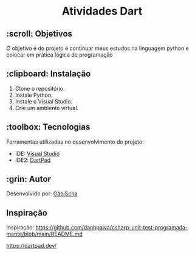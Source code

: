 <h1 align="center">Atividades Dart</h1>




<h2 id=objective>:scroll: Objetivos</h2>

O objetivo é do projeto é continuar meus estudos na linguagem python e colocar em prática lógica de programação


<h2 id=installation>:clipboard: Instalação</h2>

1. Clone o repositório.
2. Instale Python.
3. Instale o  Visual Studio.
4. Crie um ambiente virtual.

<h2 id=technology>:toolbox: Tecnologias</h2>

Ferramentas utilizadas no desenvolvimento do projeto:

- IDE: <a href="https://visualstudio.microsoft.com/downloads/">Visual Studio</a>
- IDE2: <a href="https://dartpad.dev">DartPad</a>

<h2 id=author>:grin: Autor</h2>

Desenvolvido por: <a href="https://www.linkedin.com/in/gabrielaschaper/" target="_blank">GabiScha</a>



<h2 id=author> Inspiração</h2>

Inspiração: https://github.com/danhpaiva/csharp-unit-test-programada-mente/blob/main/README.md

https://dartpad.dev/

